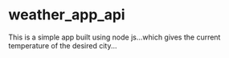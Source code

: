 # weather_app_api

This is a simple app built using node js...which gives the current temperature of the desired city...
